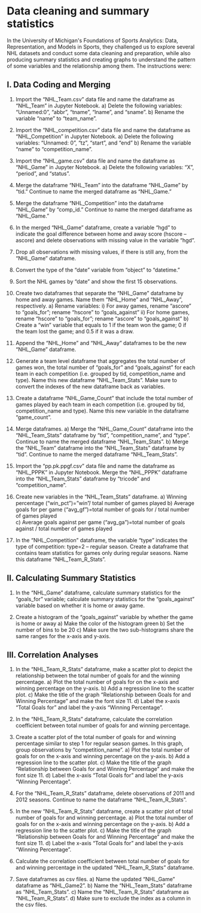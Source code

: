 # Data cleaning and summary statistics

In the University of Michigan's Foundations of Sports Analytics: Data, Representation, and Models in Sports, they challenged us to explore several NHL datasets and conduct some data cleaning and preparation, while also producing summary statistics and creating graphs to understand the pattern of some variables and the relationship among them. The instructions were:

## I. Data Coding and Merging

1. Import the “NHL_Team.csv” data file and name the dataframe as “NHL_Team” in Jupyter Notebook.
a) Delete the following variables: “Unnamed:0”, “abbr”, “tname”, “lname”, and “sname”.
b) Rename the variable “name” to “team_name”.

2. Import the “NHL_competition.csv” data file and name the dataframe as “NHL_Competition” in Jupyter Notebook.
a) Delete the following variables: “Unnamed: 0”, “tz”, “start”, and “end”
b) Rename the variable “name” to “competition_name”.

3. Import the “NHL_game.csv” data file and name the dataframe as “NHL_Game” in Jupyter Notebook.
a) Delete the following variables: “X”, “period”, and “status”.

4. Merge the dataframe “NHL_Team” into the dataframe “NHL_Game” by “tid.” Continue to name the merged dataframe as “NHL_Game.”

5. Merge the dataframe “NHL_Competition” into the dataframe “NHL_Game” by “comp_id.” Continue to name the merged dataframe as “NHL_Game.”

6. In the merged “NHL_Game” dataframe, create a variable “hgd” to indicate the goal difference between home and away score (hscore – ascore) and delete observations with missing value in the variable “hgd”.

7. Drop all observations with missing values, if there is still any, from the “NHL_Game” dataframe.

8. Convert the type of the “date” variable from “object” to “datetime.”

9. Sort the NHL games by “date” and show the first 15 observations.

10. Create two dataframes that separate the “NHL_Game” dataframe by home and away games. Name them “NHL_Home” and “NHL_Away”, respectively.
a) Rename variables:
     i) For away games, rename “ascore” to “goals_for”; rename “hscore” to “goals_against”
     ii) For home games, rename “hscore” to “goals_for”; rename “ascore” to “goals_against” 
b) Create a “win” variable that equals to 1 if the team won the game; 0 if the team lost the game; and 0.5 if it was a draw. 

11. Append the “NHL_Home” and “NHL_Away” dataframes to be the new “NHL_Game” dataframe.

12. Generate a team level dataframe that aggregates the total number of games won, the total number of “goals_for” and “goals_against” for each team in each competition (i.e. grouped by tid, competition_name and type). Name this new dataframe “NHL_Team_Stats”. Make sure to convert the indexes of the new dataframe back as  variables. 

13. Create a dataframe “NHL_Game_Count” that include the total number of games played by each team in each competition (i.e. grouped by tid, competition_name and type). Name this new variable in the dataframe “game_count”.

14. Merge dataframes.
a) Merge the “NHL_Game_Count” dataframe into the “NHL_Team_Stats” dataframe by “tid”, “competition_name”, and “type”. Continue to name the merged dataframe “NHL_Team_Stats”.
b) Merge the “NHL_Team” dataframe into the “NHL_Team_Stats” dataframe by “tid”. Continue to name the merged dataframe “NHL_Team_Stats”.

15. Import the “pp.pk.ppgf.csv” data file and name the dataframe as “NHL_PPPK” in Jupyter Notebook. Merge the “NHL_PPPK” dataframe into the “NHL_Team_Stats” dataframe by “tricode” and “competition_name”.

16. Create new variables in the “NHL_Team_Stats” dataframe.
a) Winning percentage (“win_pct”)=”win”/ total number of games played
b) Average goals for per game (“avg_gf”)=total number of goals for / total number of games played     
c) Average goals against per game (“avg_ga”)=total number of goals against / total number of games played

17. In the “NHL_Competition” dataframe, the variable “type” indicates the type of competition: type=2 – regular season. Create a dataframe that contains team statistics for games only during regular seasons. Name this dataframe “NHL_Team_R_Stats”. 

## II. Calculating Summary Statistics
1. In the “NHL_Game” dataframe, calculate summary statistics for the  “goals_for” variable; calculate summary statistics for the “goals_against” variable based on whether it is home or away game.

2. Create a histogram of the “goals_against” variable by whether the game is home or away 
a) Make the color of the histogram green
b) Set the number of bins to be 20
c) Make sure the two sub-histograms share the same ranges for the x-axis and y-axis.

## III. Correlation Analyses
1. In the “NHL_Team_R_Stats” dataframe, make a scatter plot to depict the relationship between the total number of goals for and the winning percentage. 
a) Plot the total number of goals for on the x-axis and winning percentage on the y-axis.
b) Add a regression line to the scatter plot.
c) Make the title of the graph “Relationship between Goals for and Winning Percentage” and make the font size 11.
d) Label the x-axis “Total Goals for” and label the y-axis “Winning Percentage”.

2. In the “NHL_Team_R_Stats” dataframe, calculate the correlation coefficient between total number of goals for and winning percentage.

3. Create a scatter plot of the total number of goals for and winning percentage similar to step 1 for regular season games. In this graph, group observations by “competition_name”.
a) Plot the total number of goals for on the x-axis and winning percentage on the y-axis.
b) Add a regression line to the scatter plot.
c) Make the title of the graph “Relationship between Goals for and Winning Percentage” and make the font size 11.
d) Label the x-axis “Total Goals for” and label the y-axis “Winning Percentage”.

4. For the “NHL_Team_R_Stats” dataframe, delete observations of 2011 and 2012 seasons. Continue to name the dataframe “NHL_Team_R_Stats”.

5. In the new “NHL_Team_R_Stats” dataframe, create a scatter plot of total number of goals for and winning percentage.
a) Plot the total number of goals for on the x-axis and winning percentage on the y-axis.
b) Add a regression line to the scatter plot.
c) Make the title of the graph “Relationship between Goals for and Winning Percentage” and make the font size 11.
d) Label the x-axis “Total Goals for” and label the y-axis “Winning Percentage”.

6. Calculate the correlation coefficient between total number of goals for and winning percentage in the updated “NHL_Team_R_Stats” dataframe.

7. Save dataframes as csv files. 
a) Name the updated “NHL_Game” dataframe as “NHL_Game2”.
b) Name the “NHL_Team_Stats” dataframe as “NHL_Team_Stats”.
c) Name the “NHL_Team_R_Stats” dataframe as “NHL_Team_R_Stats”.
d) Make sure to exclude the index as a column in the csv files.
